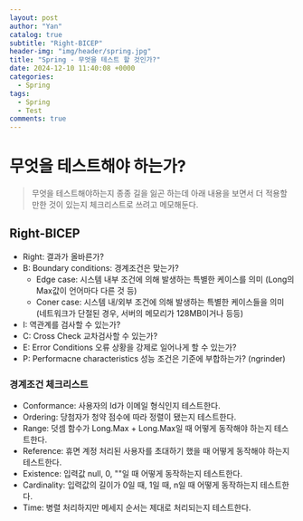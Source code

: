 ```yaml
---
layout: post
author: "Yan"
catalog: true
subtitle: "Right-BICEP"
header-img: "img/header/spring.jpg"
title: "Spring - 무엇을 테스트 할 것인가?"
date: 2024-12-10 11:40:08 +0000
categories:
  - Spring
tags:
  - Spring
  - Test
comments: true
---
```


# 무엇을 테스트해야 하는가?

> 무엇을 테스트해야하는지 종종 길을 잃곤 하는데 아래 내용을 보면서 더 적용할만한 것이 있는지 체크리스트로 쓰려고 메모해둔다.

## Right-BICEP

- Right: 결과가 올바른가?
- B: Boundary conditions: 경계조건은 맞는가?
  - Edge case: 시스템 내부 조건에 의해 발생하는 특별한 케이스를 의미 (Long의 Max값이 언어마다 다른 것 등)
  - Coner case: 시스템 내/외부 조건에 의해 발생하는 특별한 케이스들을 의미 (네트워크가 단절된 경우, 서버의 메모리가 128MB이거나 등등)
- I: 역관계를 검사할 수 있는가?
- C: Cross Check 교차검사할 수 있는가?
- E: Error Conditions 오류 상황을 강제로 일어나게 할 수 있는가?
- P: Performacne characteristics 성능 조건은 기준에 부합하는가? (ngrinder)

### 경계조건 체크리스트

- Conformance: 사용자의 Id가 이메일 형식인지 테스트한다.
- Ordering: 당첨자가 청약 점수에 따라 정렬이 됐는지 테스트한다.
- Range: 덧셈 함수가 Long.Max + Long.Max일 때 어떻게 동작해야 하는지 테스트한다.
- Reference: 휴면 계정 처리된 사용자를 초대하기 했을 때 어떻게 동작해야 하는지 테스트한다.
- Existence: 입력값 null, 0, ""일 때 어떻게 동작하는지 테스트한다.
- Cardinality: 입력값의 길이가 0일 때, 1일 때, n일 때 어떻게 동작하는지 테스트한다.
- Time: 병렬 처리하지만 메세지 순서는 제대로 처리되는지 테스트한다. 